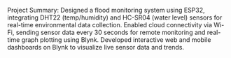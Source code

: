 Project Summary:
Designed a flood monitoring system using ESP32, integrating DHT22 (temp/humidity) and HC-SR04 (water level) sensors for real-time environmental data collection.
Enabled cloud connectivity via Wi-Fi, sending sensor data every 30 seconds for remote monitoring and real-time graph plotting using Blynk.
Developed interactive web and mobile dashboards on Blynk to visualize live sensor data and trends.
